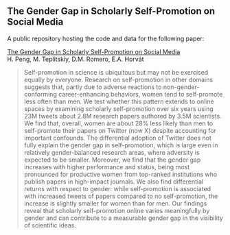 ## The Gender Gap in Scholarly Self-Promotion on Social Media

A public repository hosting the code and data for the following paper:

[The Gender Gap in Scholarly Self-Promotion on Social Media](https://xyz.com) </br>
H. Peng, M. Teplitskiy, D.M. Romero, E.A. Horvát </br>

> Self-promotion in science is ubiquitous but may not be exercised equally by everyone. Research on self-promotion in other domains suggests that, partly due to adverse reactions to non-gender-conforming career-enhancing behaviors, women tend to self-promote less often than men. We test whether this pattern extends to online spaces by examining scholarly self-promotion over six years using 23M tweets about 2.8M research papers authored by 3.5M scientists. We find that, overall, women are about 28% less likely than men to self-promote their papers on Twitter (now X) despite accounting for important confounds. The differential adoption of Twitter does not fully explain the gender gap in self-promotion, which is large even in relatively gender-balanced research areas, where adversity is expected to be smaller. Moreover, we find that the gender gap increases with higher performance and status, being most pronounced for productive women from top-ranked institutions who publish papers in high-impact journals. We also find differential returns with respect to gender: while self-promotion is associated with increased tweets of papers compared to no self-promotion, the increase is slightly smaller for women than for men. Our findings reveal that scholarly self-promotion online varies meaningfully by gender and can contribute to a measurable gender gap in the visibility of scientific ideas.
